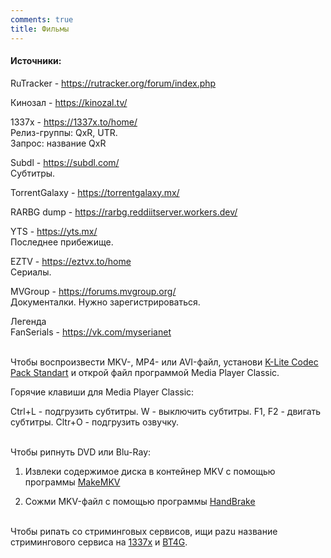 ```yaml
---
comments: true
title: Фильмы
---
```


#### Источники:

RuTracker - <https://rutracker.org/forum/index.php>

Кинозал - <https://kinozal.tv/>

1337x - <https://1337x.to/home/><br>
Релиз-группы: QxR, UTR.<br>
Запрос: название QxR

Subdl - <https://subdl.com/><br>
Субтитры.

TorrentGalaxy - <https://torrentgalaxy.mx/>

RARBG dump - <https://rarbg.reddiitserver.workers.dev/>

YTS - <https://yts.mx/><br>
Последнее прибежище.

EZTV - <https://eztvx.to/home><br>
Сериалы.

MVGroup - <https://forums.mvgroup.org/><br>
Документалки. Нужно зарегистрироваться.

Легенда<br>
FanSerials - <https://vk.com/myserianet>
<br><br>

Чтобы воспроизвести MKV-, MP4- или AVI-файл, установи [K-Lite Codec Pack Standart](https://codecguide.com/download_kl.htm) и открой файл программой Media Player Classic.

Горячие клавиши для Media Player Classic:

Ctrl+L - подгрузить субтитры. W - выключить субтитры. F1, F2 - двигать субтитры. Cltr+O - подгрузить озвучку.
<br><br>

Чтобы рипнуть DVD или Blu-Ray:

1) Извлеки содержимое диска в контейнер MKV с помощью программы [MakeMKV](https://rutracker.org/forum/viewtopic.php?t=6237783)

2) Сожми MKV-файл с помощью программы [HandBrake](https://handbrake.fr/downloads.php)
<br><br>

Чтобы рипать со стриминговых сервисов, ищи pazu название стримингового сервиса на [1337x](https://1337x.to/home/) и [BT4G](https://bt4gprx.com/).
